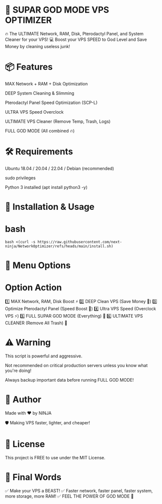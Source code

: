 # 🚀 SUPAR GOD MODE VPS OPTIMIZER
🔥 The ULTIMATE Network, RAM, Disk, Pterodactyl Panel, and System Cleaner for your VPS!
💻 Boost your VPS SPEED to God Level and Save Money by cleaning useless junk!

# 📦 Features
MAX Network + RAM + Disk Optimization

DEEP System Cleaning & Slimming

Pterodactyl Panel Speed Optimization (SCP-L)

ULTRA VPS Speed Overclock

ULTIMATE VPS Cleaner (Remove Temp, Trash, Logs)

FULL GOD MODE (All combined 🔥)

# 🛠 Requirements
Ubuntu 18.04 / 20.04 / 22.04 / Debian (recommended)

sudo privileges

Python 3 installed (apt install python3 -y)

# 🚀 Installation & Usage

# bash

``bash <(curl -s https://raw.githubusercontent.com/next-ninja/Network0ptimizer/refs/heads/main/install.sh)``

# 📜 Menu Options

# Option	Action
1️⃣	MAX Network, RAM, Disk Boost ⚡
2️⃣	DEEP Clean VPS (Save Money 💸)
3️⃣	Optimize Pterodactyl Panel (Speed Boost 🚀)
4️⃣	Ultra VPS Speed (Overclock VPS ⚡)
5️⃣	FULL SUPAR GOD MODE (Everything) 🚀
6️⃣	ULTIMATE VPS CLEANER (Remove All Trash) 🧹
# ⚠️ Warning
This script is powerful and aggressive.

Not recommended on critical production servers unless you know what you're doing!

Always backup important data before running FULL GOD MODE!

# 👑 Author
Made with ❤️ by NINJA

🛡 Making VPS faster, lighter, and cheaper!

# 📢 License
This project is FREE to use under the MIT License.

# 💬 Final Words
✅ Make your VPS a BEAST!
✅ Faster network, faster panel, faster system, more storage, more RAM!
✅ FEEL THE POWER OF GOD MODE 🚀
